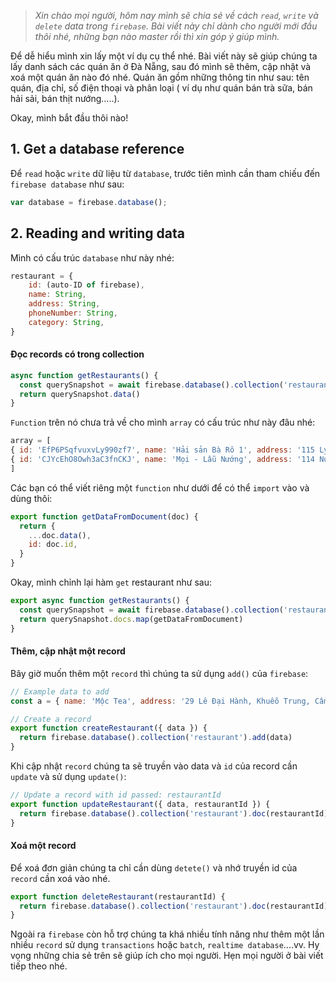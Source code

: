 > *Xin chào mọi người, hôm nay mình sẽ chia sẻ về cách `read`, `write` và `delete` data trong `firebase`. Bài viết này chỉ dành cho người mới đầu thôi nhé, những bạn nào master rồi thì xin góp ý giúp mình.*

Để dễ hiểu mình xin lấy một ví dụ cụ thể nhé. Bài viết này sẽ giúp chúng ta lấy danh sách các quán ăn ở Đà Nẵng, sau đó mình sẽ thêm, cập nhật và xoá một quán ăn nào đó nhé. Quán ăn gồm những thông tin như sau: tên quán, địa chỉ, số điện thoại và phân loại ( ví dụ như quán bán trà sữa, bán hải sải, bán thịt nướng.....).

Okay, mình bắt đầu thôi nào!

## 1. Get a database reference
Để `read` hoặc `write` dữ liệu từ `database`, trước tiên mình cần tham chiếu đến `firebase database` như sau:

```js
var database = firebase.database();
```

## 2. Reading and writing data

Mình có cấu trúc `database` như này nhé:
```js
restaurant = {
    id: (auto-ID of firebase),
    name: String,
    address: String,
    phoneNumber: String,
    category: String,
}
```

#### Đọc records có trong collection

```js
async function getRestaurants() {
  const querySnapshot = await firebase.database().collection('restaurant').get()
  return querySnapshot.data()
}
```

`Function` trên nó chưa trả về cho mình `array` có cấu trúc như này đâu nhé: 
```js
array = [
{ id: 'EfP6PSqfvuxvLy990zf7', name: 'Hải sản Bà Rô 1', address: '115 Lý Tử Tấn, Thọ Quang, Sơn Trà, Đà Nẵng, Vietnam', phone: '0787659363', category: 'Hải sản tươi'},
{ id: 'CJYcEhO8Owh3aC3fnCKJ', name: 'Mọi - Lẫu Nướng', address: '114 Núi Thành, Hòa Thuận Đông, Hải Châu, Đà Nẵng', phone: '0905616245', category: 'Lẩu Nướng'},
]
```

Các bạn có thể viết riêng một `function` như dưới để có thể `import` vào và dùng thôi:
```js
export function getDataFromDocument(doc) {
  return {
    ...doc.data(),
    id: doc.id,
  }
}
```

Okay, mình chỉnh lại hàm `get` restaurant như sau:
```js
export async function getRestaurants() {
  const querySnapshot = await firebase.database().collection('restaurant').get()
  return querySnapshot.docs.map(getDataFromDocument)
}
```

#### Thêm, cập nhật một record
Bây giờ muốn thêm một `record` thì chúng ta sử dụng `add()` của `firebase`:

```js
// Example data to add
const a = { name: 'Mộc Tea', address: '29 Lê Đại Hành, Khuêõ Trung, Cẩm Lệ, Đà Nẵng', phoneNumber: '0345342444', category: 'Trà sữa, ăn vặt' }

// Create a record
export function createRestaurant({ data }) {
  return firebase.database().collection('restaurant').add(data)
}
```

Khi cập nhật `record` chúng ta sẽ truyền vào data và `id` của record cần `update` và sử dụng `update()`:
```js
// Update a record with id passed: restaurantId
export function updateRestaurant({ data, restaurantId }) {
  return firebase.database().collection('restaurant').doc(restaurantId).update(data)
}
```

#### Xoá một record
Để xoá đơn giản chúng ta chỉ cần dùng `detete()` và nhớ truyền id của `record` cần xoá vào nhé.

```js
export function deleteRestaurant(restaurantId) {
  return firebase.database().collection('restaurant').doc(restaurantId).delete()
}
```

Ngoài ra `firebase` còn hỗ trợ chúng ta khá nhiều tính năng như thêm một lần nhiều `record` sử dụng `transactions` hoặc `batch`, `realtime database`....vv. Hy vọng những chia sẻ trên sẽ giúp ích cho mọi người. Hẹn mọi người ở bài viết tiếp theo nhé.